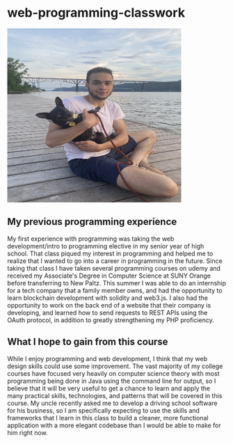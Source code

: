 # web-programming-classwork

<img src="IMG_0232.JPG" alt="Picture of me sitting with my dog, Fudge" style="height:400px; width:400px; margin-left:auto; margin-right:auto">

## My previous programming experience
My first experience with programming was taking the web development/intro to programming elective in my senior year of high school. That class piqued my interest in programming and helped me to realize that I wanted to go into a career in programming in the future. Since taking that class I have taken several programming courses on udemy and received my Associate's Degree in Computer Science at SUNY Orange before transferring to New Paltz. This summer I was able to do an internship for a tech company that a family member owns, and had the opportunity to learn blockchain development with solidity and web3.js. I also had the opportunity to work on the back end of a website that their company is developing, and learned how to send requests to REST APIs using the OAuth protocol, in addition to greatly strengthening my PHP proficiency.

## What I hope to gain from this course
While I enjoy programming and web development, I think that my web design skills could use some improvement. The vast majority of my college courses have focused very heavily on computer science theory with most programming being done in Java using the command line for output, so I believe that it will be very useful to get a chance to learn and apply the many practical skills, technologies, and patterns that will be covered in this course. My uncle recently asked me to develop a driving school software for his business, so I am specifically expecting to use the skills and frameworks that I learn in this class to build a cleaner, more functional application with a more elegant codebase than I would be able to make for him right now.
